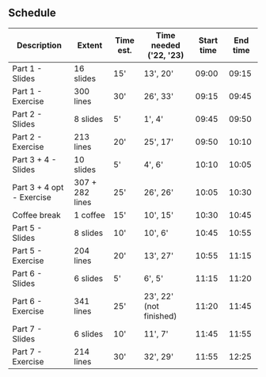 ## Schedule
| Description           | Extent          | Time est. | Time needed ('22, '23) | Start time | End time |
| --------------------- | --------------- | --------- |--------- | ---------- | -------- |
| Part 1 - Slides       | 16 slides       | 15'       | 13', 20' | 09:00      | 09:15    |
| Part 1 - Exercise     | 300 lines       | 30'       | 26', 33' | 09:15      | 09:45    |
| Part 2 - Slides       | 8 slides        | 5'        | 1', 4'   | 09:45      | 09:50    |
| Part 2 - Exercise     | 213 lines       | 20'       | 25', 17' | 09:50      | 10:10    |
| Part 3 + 4 - Slides   | 10 slides       | 5'        | 4', 6'   | 10:10      | 10:05    |
| Part 3 + 4 opt - Exercise| 307 + 282 lines| 25'      | 26', 26' | 10:05      | 10:30    |
| Coffee break          | 1 coffee        | 15'       | 10', 15' | 10:30      | 10:45    |
| Part 5 - Slides       | 8 slides        | 10'       | 10', 6'  | 10:45      | 10:55    |
| Part 5 - Exercise     | 204 lines       | 20'       | 13', 27' | 10:55      | 11:15    |
| Part 6 - Slides       | 6 slides        | 5'        | 6', 5'   | 11:15      | 11:20    |
| Part 6 - Exercise     | 341 lines       | 25'       | 23', 22' (not finished)| 11:20     | 11:45    |
| Part 7 - Slides       | 6 slides        | 10'       | 11', 7'  | 11:45      | 11:55    |
| Part 7 - Exercise     | 214 lines       | 30'       | 32', 29' | 11:55      | 12:25    |
